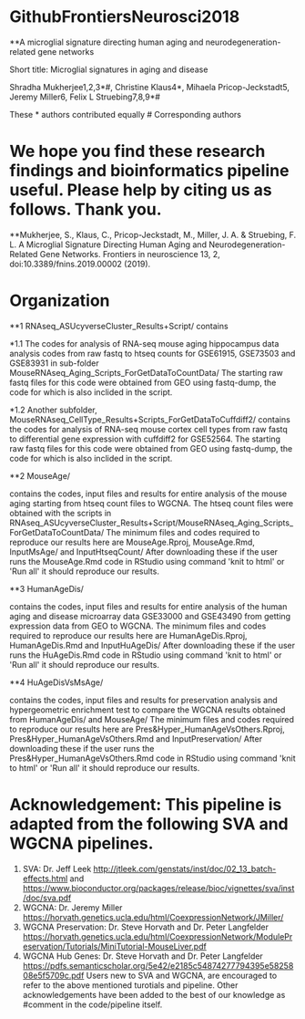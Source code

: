 # GithubFrontiersNeurosci2018

**A microglial signature directing human aging and neurodegeneration-related gene networks

Short title:	Microglial signatures in aging and disease

Shradha Mukherjee1,2,3*#, Christine Klaus4*, Mihaela Pricop-Jeckstadt5, Jeremy Miller6, Felix L Struebing7,8,9*#

These * authors contributed equally # Corresponding authors

# We hope you find these research findings and bioinformatics pipeline useful. Please help by citing us as follows. Thank you.

**Mukherjee, S., Klaus, C., Pricop-Jeckstadt, M., Miller, J. A. & Struebing, F. L. A Microglial Signature Directing Human Aging and Neurodegeneration-Related Gene Networks. Frontiers in neuroscience 13, 2, doi:10.3389/fnins.2019.00002 (2019).
 
# Organization

**1 RNAseq_ASUcyverseCluster_Results+Script/ contains 

  *1.1 The codes for analysis of RNA-seq mouse aging hippocampus data analysis codes from raw fastq to htseq counts for GSE61915, GSE73503 and GSE83931 in sub-folder MouseRNAseq_Aging_Scripts_ForGetDataToCountData/  The starting raw fastq files for this code were obtained from GEO using fastq-dump, the code for which is also inclided in the script. 
  
  *1.2 Another subfolder, MouseRNAseq_CellType_Results+Scripts_ForGetDataToCuffdiff2/ contains the codes for analysis of RNA-seq mouse cortex cell types from raw fastq to differential gene expression with cuffdiff2 for GSE52564. The starting raw fastq files for this code were obtained from GEO using fastq-dump, the code for which is also inclided in the script. 
  
**2 MouseAge/ 

contains the codes, input files and results for entire analysis of the mouse aging starting from htseq count files to WGCNA. The htseq count files were obtained with the scripts in RNAseq_ASUcyverseCluster_Results+Script/MouseRNAseq_Aging_Scripts_ForGetDataToCountData/
The minimum files and codes required to reproduce our results here are MouseAge.Rproj, MouseAge.Rmd, InputMsAge/ and InputHtseqCount/ After downloading these if the user runs the MouseAge.Rmd code in RStudio using command 'knit to html' or 'Run all' it should reproduce our results. 
  
**3 HumanAgeDis/ 

contains the codes, input files and results for entire analysis of the human aging and disease microarray data GSE33000 and GSE43490 from getting expression data from GEO to WGCNA. The minimum files and codes required to reproduce our results here are HumanAgeDis.Rproj, HumanAgeDis.Rmd and InputHuAgeDis/  After downloading these if the user runs the HuAgeDis.Rmd code in RStudio using command 'knit to html' or 'Run all' it should reproduce our results. 

**4 HuAgeDisVsMsAge/ 

contains the codes, input files and results for preservation analysis and hypergeometric enrichment test to compare the WGCNA results obtained from HumanAgeDis/ and MouseAge/ The minimum files and codes required to reproduce our results here are Pres&Hyper_HumanAgeVsOthers.Rproj, Pres&Hyper_HumanAgeVsOthers.Rmd and InputPreservation/  After downloading these if the user runs the Pres&Hyper_HumanAgeVsOthers.Rmd code in RStudio using command 'knit to html' or 'Run all' it should reproduce our results. 

# Acknowledgement: This pipeline is adapted from the following SVA and WGCNA pipelines. 

1) SVA: Dr. Jeff Leek http://jtleek.com/genstats/inst/doc/02_13_batch-effects.html and https://www.bioconductor.org/packages/release/bioc/vignettes/sva/inst/doc/sva.pdf
2) WGCNA: Dr. Jeremy Miller https://horvath.genetics.ucla.edu/html/CoexpressionNetwork/JMiller/
3) WGCNA Preservation: Dr. Steve Horvath and Dr. Peter Langfelder https://horvath.genetics.ucla.edu/html/CoexpressionNetwork/ModulePreservation/Tutorials/MiniTutorial-MouseLiver.pdf
4) WGCNA Hub Genes: Dr. Steve Horvath and Dr. Peter Langfelder https://pdfs.semanticscholar.org/5e42/e2185c54874277794395e5825808e5f5709c.pdf
Users new to SVA and WGCNA, are encouraged to refer to the above mentioned turotials and pipeline. Other acknowledgements have been added to the best of our knowledge as #comment in the code/pipeline itself. 
